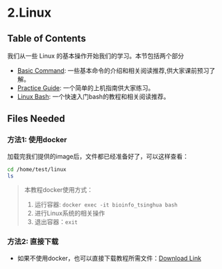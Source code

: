 # 2.Linux



## Table of Contents

我们从一些 Linux 的基本操作开始我们的学习。本节包括两个部分

* [Basic Command](2.1.linux-basic-command.md): 一些基本命令的介绍和相关阅读推荐,供大家课前预习了解。
* [Practice Guide](2.2.linux-practice-guide.md): 一个简单的上机指南供大家练习。
* [Linux Bash](2.3.linux-bash.md): 一个快速入门bash的教程和相关阅读推荐。





## Files Needed



### 方法1: 使用docker

加载完我们提供的image后，文件都已经准备好了，可以这样查看：

```bash
cd /home/test/linux
ls
```

> 本教程docker使用方式：
> 1. 运行容器:  `docker exec -it bioinfo_tsinghua bash`
> 2. 进行Linux系统的相关操作
> 3. 退出容器：`exit`



### 方法2: 直接下载

- 如果不使用docker，也可以直接下载教程所需文件：[Download Link](https://github.com/lulab/teaching_book/tree/master/files/PART_I/linux)

